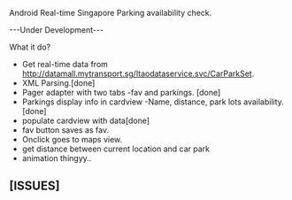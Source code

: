 Android Real-time Singapore Parking availability check.

---Under Development---

What it do?
- Get real-time data from http://datamall.mytransport.sg/ltaodataservice.svc/CarParkSet.
- XML Parsing.[done]
- Pager adapter with two tabs -fav and parkings. [done]
- Parkings display info in cardview -Name, distance, park lots availability.[done]
- populate cardview with data[done]
- fav button saves as fav.
- Onclick goes to maps view.
- get distance between current location and car park
- animation thingyy..

[ISSUES]
- 

